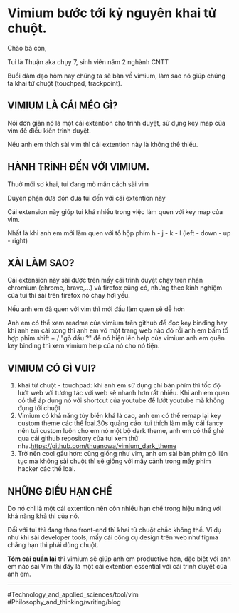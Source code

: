 # Vimium bước tới kỷ nguyên khai tử chuột.

Chào bà con,

Tui là Thuận aka chụy 7, sinh viên năm 2 nghành CNTT

Buổi đàm đạo hôm nay chúng ta sẽ bàn về vimium, làm sao nó giúp chúng ta khai tử chuột (touchpad, trackpoint).

## **VIMIUM LÀ CÁI MÉO GÌ?**

Nói đơn giản nó là một cái extention cho trình duyệt, sử dụng key map của vim để điều kiển trình duyệt.

Nếu anh em thích sài vim thì cái extention này là không thể thiếu.

## **HÀNH TRÌNH ĐẾN VỚI VIMIUM.**

Thuở mới sơ khai, tui đang mò mẩn cách sài vim

Duyên phận đưa đón đưa tui đến với cái extention này

Cái extension này giúp tui khá nhiều trong việc làm quen với key map của vim.

Nhất là khi anh em mới làm quen với tổ hộp phím h - j - k - l (left - down - up - right)

## **XÀI LÀM SAO?**

Cái extension này sài được trên mấy cái trình duyệt chạy trên nhân chromium (chrome, brave,...) và firefox cũng có, nhưng theo kinh nghiệm của tui thì sài trên firefox nó chạy hơi yếu.

Nếu anh em đã quen với vim thì mới đầu làm quen sẽ dễ hơn

Anh em có thể xem readme của vimium trên github để đọc key binding hay khi anh em cài xong thì anh em vô một trang web nào đó rồi anh em bấm tổ hợp phím shift + / "gõ dấu ?" để nó hiện lên help của vimium anh em quên key binding thì xem vimium help của nó cho nó tiện.

## **VIMIUM CÓ GÌ VUI?**

1. khai tử chuột - touchpad: khi anh em sử dụng chỉ bàn phím thì tốc độ lướt web với tương tác với web sẽ nhanh hơn rất nhiều. Khi anh em quen có thể áp dụng nó với shortcut của youtube để lướt youtube mà không đụng tới chuột
2. Vimium có khả năng tùy biến khá là cao, anh em có thể remap lại key custom theme các thể loại.30s quảng cáo: tui thích làm mấy cái fancy nên tui custom luôn cho em nó một bộ dark theme, anh em có thể ghé qua cái github repository của tui xem thử nha.https://github.com/thuanowa/vimium_dark_theme
3. Trở nên cool gầu hơn: cũng giống như vim, anh em sài bàn phím gõ liên tục mà không sài chuột thì sẽ giống với mấy cảnh trong mấy phim hacker các thể loại.

## **NHỮNG ĐIỀU HẠN CHẾ**

Do nó chỉ là một cái extention nên còn nhiều hạn chế trong hiệu năng với khả năng khả thi của nó.

Đối với tui thì đang theo front-end thì khai tử chuột chắc không thể. Ví dụ như khi sài developer tools, mấy cái công cụ design trên web như figma chẳng hạn thì phải dùng chuột.

**Tóm cái quần lại** thì vimium sẽ giúp anh em productive hơn, đặc biệt với anh em nào sài Vim thì đây là một cái extention essential với cái trình duyệt của anh em.

---

#Technology_and_applied_sciences/tool/vim #Philosophy_and_thinking/writing/blog

